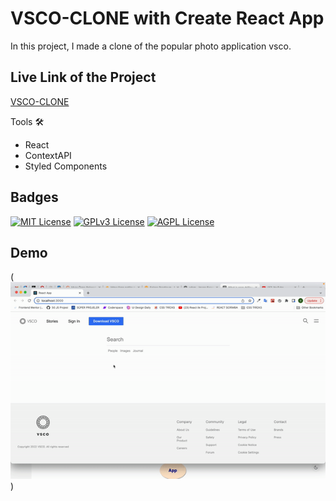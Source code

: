 # VSCO-CLONE with Create React App

In this project, I made a clone of the popular photo application vsco.

## Live Link of the Project

[VSCO-CLONE](gşdflgöfdşlgödf)

Tools 🛠️

- React
- ContextAPI
- Styled Components

## Badges

[![MIT License](https://img.shields.io/badge/License-MIT-green.svg)](https://choosealicense.com/licenses/mit/)
[![GPLv3 License](https://img.shields.io/badge/License-GPL%20v3-yellow.svg)](https://opensource.org/licenses/)
[![AGPL License](https://img.shields.io/badge/license-AGPL-blue.svg)](http://www.gnu.org/licenses/agpl-3.0)

## Demo 

(![Demo](src/clip.gif))